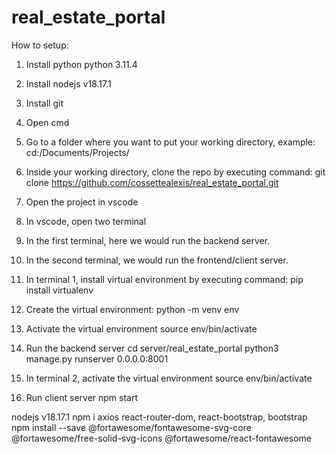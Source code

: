 # real_estate_portal

How to setup:
1. Install python python 3.11.4
2. Install nodejs v18.17.1
3. Install git
4. Open cmd
5. Go to a folder where you want to put your working directory, example: cd:/Documents/Projects/
6. Inside your working directory, clone the repo by executing command:
git clone https://github.com/cossettealexis/real_estate_portal.git
7. Open the project in vscode
8. In vscode, open two terminal
9. In the first terminal, here we would run the backend server.
10. In the second terminal, we would run the frontend/client server.
11. In terminal 1, install virtual environment by executing command:
    pip install virtualenv
12. Create the virtual environment:
    python -m venv env
13. Activate the virtual environment
    source env/bin/activate
14. Run the backend server
    cd server/real_estate_portal
    python3 manage.py runserver 0.0.0.0:8001

15. In terminal 2, activate the virtual environment
    source env/bin/activate
16. Run client server
    npm start





nodejs v18.17.1
npm i axios react-router-dom, react-bootstrap, bootstrap
npm install --save @fortawesome/fontawesome-svg-core @fortawesome/free-solid-svg-icons @fortawesome/react-fontawesome
